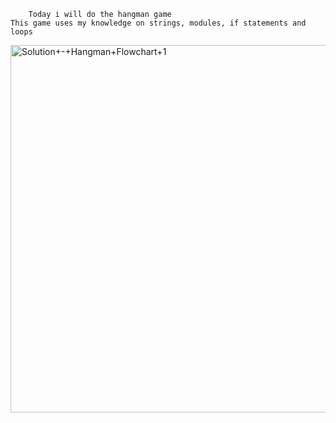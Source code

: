 		Today i will do the hangman game
	This game uses my knowledge on strings, modules, if statements and loops


<img width="588" alt="Solution+-+Hangman+Flowchart+1" src="https://github.com/Sumshi/100DaysOfPython/assets/109363465/70c7bb58-9f46-4f81-ad5f-bd899575b5fd">
